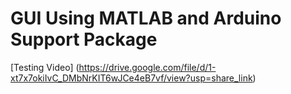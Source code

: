 # GUI Using MATLAB and Arduino Support Package

[Testing Video] (https://drive.google.com/file/d/1-xt7x7okiIvC_DMbNrKIT6wJCe4eB7vf/view?usp=share_link)